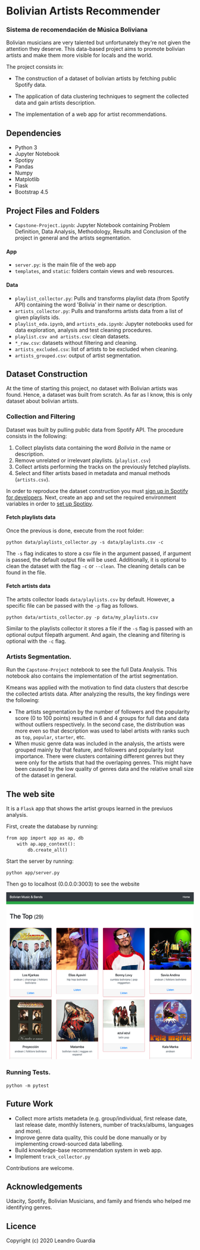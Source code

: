 # Bolivian Artists Recommender
### Sistema de recomendación de Música Boliviana

Bolivian musicians are very talented but unfortunately they're not given the attention they deserve. This data-based project aims to promote bolivian artists and make them more visible for locals and the world.

The project consists in:
- The construction of a dataset of bolivian artists by fetching public Spotify data.

- The application of data clustering techniques to segment the collected data and gain
  artists description.
- The implementation of a web app for artist recommendations.

## Dependencies

- Python 3
- Jupyter Notebook
- Spotipy
- Pandas
- Numpy
- Matplotlib
- Flask
- Bootstrap 4.5

## Project Files and Folders
- `Capstone-Project.ipynb`: Jupyter Notebook containing Problem Definition, Data Analysis,
  Methodology, Results and Conclusion of the project in general and the artists segmentation.
#### App
- `server.py`: is the main file of the web app
-  `templates`, and `static`: folders contain views and web resources.
#### Data
- `playlist_collector.py`: Pulls and transforms playlist data (from Spotify API) containing the word
  'Bolivia' in their name or description.
- `artists_collector.py`: Pulls and transforms artists data from a list of given playlists
  ids.
- `playlist_eda.ipynb`, and `artists_eda.ipynb`: Jupyter notebooks used for data exploration, analysis and test
  cleaning procedures.
- `playlist.csv and artists.csv`: clean datasets.
- `*_raw.csv`: datasets without filtering and cleaning.
- `artists_excluded.csv`: list of artists to be excluded when cleaning.
- `artists_grouped.csv`: output of artist segmentation.

## Dataset Construction
At the time of starting this project, no dataset with Bolivian artists was found. Hence, a
dataset was built from scratch. As far as I know, this is only dataset about bolivian artists.

### Collection and Filtering
Dataset was built by pulling public data from Spotify API. The procedure consists in the following:
1. Collect playlists data containing the word _Bolivia_ in the name or description.
2. Remove unrelated or irrelevant playlists. (`playlist.csv`)
3. Collect artists performing the tracks on the previously fetched playlists.
4. Select and filter artists based in metadata and manual methods (`artists.csv`).

In order to reproduce the dataset construction you must [sign up in Spotify for
developers](https://developer.spotify.com/). Next, create an app and set the required
environment variables in order to [set up
Spotipy](https://github.com/plamere/spotipy#quick-start).  

#### Fetch playlists data

Once the previous is done, execute from the root folder:
```
python data/playlists_collector.py -s data/playlists.csv -c
```
The `-s` flag indicates to store a csv file in the argument passed, if argument is passed,
the default output file will be used. Additionally, it is
optional to clean the dataset with the flag `-c` or `--clean`. The cleaning details can be
found in the file.

#### Fetch artists data

The artsts collector loads `data/playlists.csv` by default. However, a specific file can be
passed with the `-p` flag as follows.
```
python data/artists_collector.py -p data/my_playlists.csv
```
Similar to the playlists collector it stores a file if the `-s` flag is passed with an
optional output filepath argument. And again, the cleaning and filtering is optional with the
`-c` flag.

### Artists Segmentation.

Run the `Capstone-Project` notebook to see the full Data Analysis. This notebook also
contains the implementation of the artist segmentation.

Kmeans was applied with the motivation to find data clusters that descrbe the collected
artists data. After analyzing the results, the key findings were the following:
- The artists segmentation by the number of followers and the popularity score
  (0 to 100 points) resulted in 6 and 4 groups for full data and data without outliers
  respectively. In the second case, the distribution was more even so that description was
  used to label artists with ranks such as `top`, `popular`, `starter`, etc.
- When music genre data was included in the analysis, the artists were grouped mainly by that
  feature, and followers and popularity lost importance. There were clusters containing
  different genres but they were only for the artists that had the overlaping genres.
  This might have been caused by the low quality of genres data and the relative small size
  of the dataset in general.


## The web site
It is a `Flask` app that shows the artist groups learned in the previuos analysis. 

First, create the database by running:
```
from app import app as ap, db
    with ap.app_context():
        db.create_all()
```

Start the server by running:
```
python app/server.py
```
Then go to localhost (0.0.0.0:3003) to see the website

![Homepage layout](homepage.png)

### Running Tests.
```
python -m pytest
```

## Future Work
- Collect more artists metadeta (e.g. group/individual, first release date, last release
  date, monthly listeners, number of tracks/albums, languages and more).
- Improve genre data quality, this could be done manually or by implementing crowd-sourced
  data labelling.
- Build knowledge-base recommendation system in web app.
- Implement `track_collector.py`

Contributions are welcome.

## Acknowledgements
Udacity, Spotify, Bolivian Musicians, and family and friends who helped me identifying genres.

## Licence
Copyright (c) 2020 Leandro Guardia